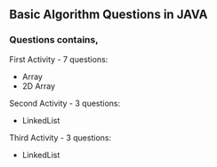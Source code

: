 <h2>Basic Algorithm Questions in JAVA</h2>
<h3>Questions contains,</h3>

First Activity - 7 questions:
<ul>
    <li>Array</li>
    <li>2D Array</li>
</ul>

Second Activity - 3 questions:
<ul>
    <li>LinkedList</li>
</ul>

Third Activity - 3 questions:
<ul>
    <li>LinkedList</li>
</ul>
